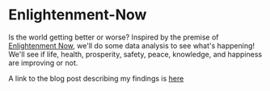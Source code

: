 # Enlightenment-Now

Is the world getting better or worse? Inspired by the premise of [Enlightenment Now](https://en.wikipedia.org/wiki/Enlightenment_Now), we'll do some data analysis to see what's happening! We'll see if life, health, prosperity, safety, peace, knowledge, and happiness are improving or not.

A link to the blog post describing my findings is [here](https://kwesipeterson.substack.com/p/enlightenment-now?s=w)
